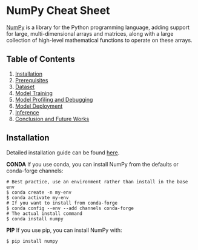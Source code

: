 # NumPy Cheat Sheet
[NumPy](http://www.numpy.org) is a library for the Python programming language, adding support for large, multi-dimensional arrays and matrices, along with a large collection of high-level mathematical functions to operate on these arrays.

## Table of Contents
1. [Installation](#introduction)
2. [Prerequisites](#prerequisites)
3. [Dataset](#dataset)
4. [Model Training](#modeltraining)
5. [Model Profiling and Debugging](#model-profiling-and-debugging)
6. [Model Deployment](#model-deployment)
7. [Inference](#inference)
8. [Conclusion and Future Works](#conclusion)

## Installation
Detailed installation guide can be found [here](https://numpy.org/install/).

**CONDA**
If you use conda, you can install NumPy from the defaults or conda-forge channels:
```
# Best practice, use an environment rather than install in the base env
$ conda create -n my-env
$ conda activate my-env
# If you want to install from conda-forge
$ conda config --env --add channels conda-forge
# The actual install command
$ conda install numpy
```
**PIP**
If you use pip, you can install NumPy with:
```
$ pip install numpy
```


